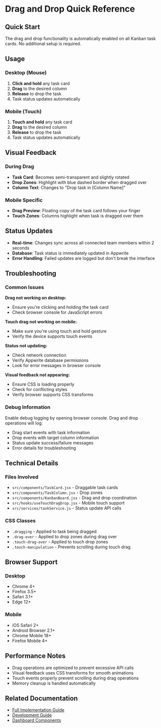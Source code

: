 # Drag and Drop Quick Reference

## Quick Start

The drag and drop functionality is automatically enabled on all Kanban task cards. No additional setup is required.

## Usage

### Desktop (Mouse)
1. **Click and hold** any task card
2. **Drag** to the desired column
3. **Release** to drop the task
4. Task status updates automatically

### Mobile (Touch)
1. **Touch and hold** any task card
2. **Drag** to the desired column
3. **Release** to drop the task
4. Task status updates automatically

## Visual Feedback

### During Drag
- **Task Card**: Becomes semi-transparent and slightly rotated
- **Drop Zones**: Highlight with blue dashed border when dragged over
- **Column Text**: Changes to "Drop task in [Column Name]"

### Mobile Specific
- **Drag Preview**: Floating copy of the task card follows your finger
- **Touch Zones**: Columns highlight when task is dragged over them

## Status Updates

- **Real-time**: Changes sync across all connected team members within 2 seconds
- **Database**: Task status is immediately updated in Appwrite
- **Error Handling**: Failed updates are logged but don't break the interface

## Troubleshooting

### Common Issues

**Drag not working on desktop:**
- Ensure you're clicking and holding the task card
- Check browser console for JavaScript errors

**Touch drag not working on mobile:**
- Make sure you're using touch and hold gesture
- Verify the device supports touch events

**Status not updating:**
- Check network connection
- Verify Appwrite database permissions
- Look for error messages in browser console

**Visual feedback not appearing:**
- Ensure CSS is loading properly
- Check for conflicting styles
- Verify browser supports CSS transforms

### Debug Information

Enable debug logging by opening browser console. Drag and drop operations will log:
- Drag start events with task information
- Drop events with target column information
- Status update success/failure messages
- Error details for troubleshooting

## Technical Details

### Files Involved
- `src/components/TaskCard.jsx` - Draggable task cards
- `src/components/TaskColumn.jsx` - Drop zones
- `src/components/KanbanBoard.jsx` - Drag and drop coordination
- `src/hooks/useTouchDragDrop.jsx` - Mobile touch support
- `src/services/taskService.js` - Status update API calls

### CSS Classes
- `.dragging` - Applied to task being dragged
- `.drag-over` - Applied to drop zones during drag over
- `.touch-drag-over` - Applied to touch drop zones
- `.touch-manipulation` - Prevents scrolling during touch drag

## Browser Support

### Desktop
- Chrome 4+
- Firefox 3.5+
- Safari 3.1+
- Edge 12+

### Mobile
- iOS Safari 2+
- Android Browser 2.1+
- Chrome Mobile 18+
- Firefox Mobile 4+

## Performance Notes

- Drag operations are optimized to prevent excessive API calls
- Visual feedback uses CSS transforms for smooth animations
- Touch events properly prevent scrolling during drag operations
- Memory cleanup is handled automatically

## Related Documentation

- [Full Implementation Guide](./drag-drop-implementation.md)
- [Development Guide](./development-guide.md)
- [Dashboard Components](./dashboard-components.md)